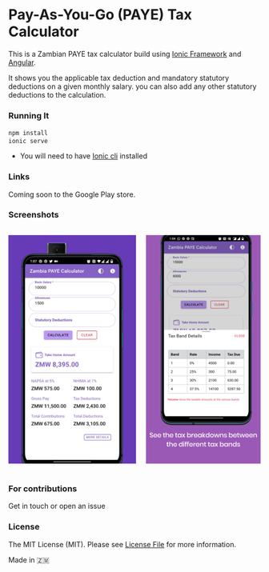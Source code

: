 # Pay-As-You-Go (PAYE) Tax Calculator
This is a Zambian PAYE tax calculator build using [Ionic Framework](https://ionicframework.com) and [Angular](https://angular.io).

It shows you the applicable tax deduction and mandatory statutory deductions on a given monthly salary. you can also add any other statutory deductions to the calculation.

### Running It
    npm install
    ionic serve

* You will need to have [Ionic cli](https://ionicframework.com/docs/intro/cli) installed

### Links
Coming soon to the Google Play store.


### Screenshots
<div style="display:flex">

<div style="margin-right:20px">

![Example Salary](Screenshot1.png)

</div>
<div>

![Tax band breakdown](screenshot2.png)

</div>

</div>


### For contributions
Get in touch or open an issue

### License
The MIT License (MIT). Please see [License File](LICENSE) for more information.

Made in :zambia: